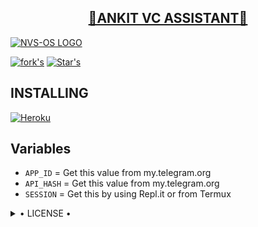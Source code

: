 <h2 align="center"> <a href="https://github.com/NVS-OS/ANKIT-VC-ASSISTANT">🔰ANKIT VC ASSISTANT🔰</a></h2>

[![NVS-OS LOGO](https://telegra.ph/file/5c61dd2bfd9c2b5477802.jpg)](https://github.com/NVS-OS/ANKIT-VC-ASSISTANT)

[![fork's](https://img.shields.io/github/forks/NVS-OS/ANKIT-VC-ASSISTANT?label=Forks&logoColor=Black&style=social)](https://github.com/NVS-OS)
[![Star's](https://img.shields.io/github/stars/NVS-OS/ANKIT-VC-ASSISTANT?logoColor=Blue&style=social)](https://github.com/NVS-OS)

## INSTALLING

[![Heroku](https://www.herokucdn.com/deploy/button.svg)](https://heroku.com/deploy?template=https://github.com/NVS-OS/ANKIT-VC-ASSISTANT)


## Variables

- `APP_ID`  =  Get this value from my.telegram.org
- `API_HASH`  =  Get this value from my.telegram.org
- `SESSION`  =  Get this by using Repl.it or from Termux

<details>

  <summary> • LICENSE • </summary>

![](https://www.gnu.org/graphics/gplv3-or-later.png)
Poject [ANKIT VC ASSISTANT](https://github.com/NVS-OS/ANKIT-VC-ASSISTANT) is free software: you can redistribute it and/or modify
it under the terms of the GNU General Public License as published by
the Free Software Foundation, either version 3 of the License, or
(at your option) any later version.
This program is distributed in the hope that it will be useful,
but WITHOUT ANY WARRANTY; without even the implied warranty of
MERCHANTABILITY or FITNESS FOR A PARTICULAR PURPOSE.  See the
GNU General Public License for more details.
You should have received a copy of the GNU General Public License
along with this program. If not, see <https://www.gnu.org/licenses/>.
</details>
